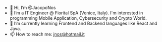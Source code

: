 - 👋 Hi, I’m @JacopoNos
- 👀 I’m a IT Engineer @ Fiorital SpA (Venice, Italy). I'm interested in programming Mobile Application, Cybersecurity and Crypto World.
- 🌱 I’m currently learning Frontend and Backend languages like React and Java. 
- 📫 How to reach me: jnos@hotmail.it

<!---
JacopoNos/JacopoNos is a ✨ special ✨ repository because its `README.md` (this file) appears on your GitHub profile.
You can click the Preview link to take a look at your changes.
--->
